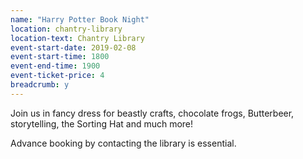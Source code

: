```yaml
---
name: "Harry Potter Book Night"
location: chantry-library
location-text: Chantry Library
event-start-date: 2019-02-08
event-start-time: 1800
event-end-time: 1900
event-ticket-price: 4
breadcrumb: y
---
```


Join us in fancy dress for beastly crafts, chocolate frogs, Butterbeer, storytelling, the Sorting Hat and much more!

Advance booking by contacting the library is essential.
